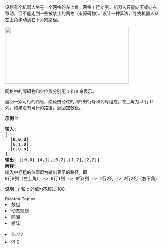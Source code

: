 <p>设想有个机器人坐在一个网格的左上角，网格 r 行 c 列。机器人只能向下或向右移动，但不能走到一些被禁止的网格（有障碍物）。设计一种算法，寻找机器人从左上角移动到右下角的路径。</p>

<p><img src="https://assets.leetcode-cn.com/aliyun-lc-upload/uploads/2018/10/22/robot_maze.png" style="height: 183px; width: 400px;"></p>

<p>网格中的障碍物和空位置分别用 <code>1</code> 和 <code>0</code> 来表示。</p>

<p>返回一条可行的路径，路径由经过的网格的行号和列号组成。左上角为 0 行 0 列。如果没有可行的路径，返回空数组。</p>

<p><strong>示例&nbsp;1:</strong></p>

<pre><strong>输入:
</strong>[
&nbsp; [<strong>0</strong>,<strong>0</strong>,<strong>0</strong>],
&nbsp; [0,1,<strong>0</strong>],
&nbsp; [0,0,<strong>0</strong>]
]
<strong>输出:</strong> [[0,0],[0,1],[0,2],[1,2],[2,2]]
<strong>解释: 
</strong>输入中标粗的位置即为输出表示的路径，即
0行0列（左上角） -&gt; 0行1列 -&gt; 0行2列 -&gt; 1行2列 -&gt; 2行2列（右下角）</pre>

<p><strong>说明：</strong><em>r</em>&nbsp;和 <em>c </em>的值均不超过 100。</p>
<div><div>Related Topics</div><div><li>数组</li><li>动态规划</li><li>回溯</li><li>矩阵</li></div></div><br><div><li>👍 112</li><li>👎 0</li></div>